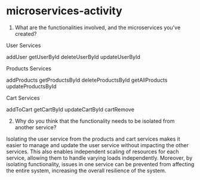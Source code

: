 # microservices-activity

1. What are the functionalities involved, and the microservices you've created?

User Services

addUser
getUserById
deleteUserById
updateUserById

Products Services

addProducts
getProductsById
deleteProductsById
getAllProducts
updateProductsById

Cart Services

addToCart
getCartById
updateCartById
cartRemove

2. Why do you think that the functionality needs to be isolated from another service?

Isolating the user service from the products and cart services makes it easier to manage and update the user service 
without impacting the other services. This also enables independent scaling of resources for each service, 
allowing them to handle varying loads independently. Moreover, by isolating functionality, 
issues in one service can be prevented from affecting the entire system, increasing the overall resilience of the system.

